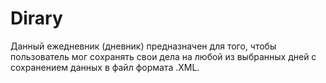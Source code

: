 # Dirary
Данный ежедневник (дневник) предназначен для того, чтобы пользователь мог сохранять свои дела на любой из выбранных дней с сохранением данных в файл формата .XML.
